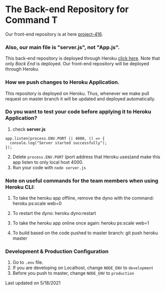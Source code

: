 # The Back-end Repository for Command T

Our front-end repository is at here [project-416](https://github.com/janarosmonaliev/project-416).

### Also, our main file is "server.js", not "App.js".

This back-end repository is deployed through Heroku [click here](https://commandt-backend.herokuapp.com/).
Note that only <I>Back End</I> is deployed. Our front-end repository will be deployed through Heroku. 

### How we push changes to Heroku Application.
This repository is deployed on Heroku. Thus, whenever we make pull request on master branch it will be updated and deployed automatically.

### Do you want to test your code before applying it to Heroku Application?
1. check <B>server.js</B>
```
app.listen(process.ENV.PORT || 4000, () => {
  console.log("Server started successfully");
});
```
2. Delete ```process.ENV.PORT``` (port address that Heroku uses)and make this app listen to only local host 4000.
3. Run your code with ```node server.js```

### Note on useful commands for the team members when using Heroku CLI:

1. To take the heroku app offline, remove the dyno with the command:
heroku ps:scale web=0

2. To restart the dyno:
heroku dyno:restart

2. To take the heroku app online once again:
heroku ps:scale web=1

4. To build based on the code pushed to master branch:
git push heroku master

### Development & Production Configuration
1. Go to `.env` file.
2. If you are developing on Localhost, change `NODE_ENV` to `development`
3. Before you push to master, change `NODE_ENV` to `production`

Last updated on 5/18/2021
